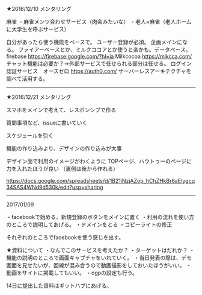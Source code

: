 ★2016/12/10 メンタリング

麻雀
・麻雀メンツ合わせサービス（肉会みたいな）
・老人×麻雀（老人ホームに大学生を呼ぶサービス）

自分があったら使う機能をベースで。
ユーザー登録が必須。
企画メインになる。
ファイアーベースとか、ミルクココアとか使うと楽かも。データベース。
firebase https://firebase.google.com/?hl=ja
Milkcocoa https://mlkcca.com/
チャット機能は必要か？→外部サービスで任せられる部分は任せる。
ログイン認証サービス　オースゼロ
https://auth0.com/
サーバーレスアーキテクチャを調べて活用する。

------------------------------------------------------------------------

★2016/12/21 メンタリング

スマホをメインで考えて、レスポンシブで作る

質問事項など、issueに書いていく

スケジュールを引く

機能の作り込みより、デザインの作り込みが大事

デザイン面で利用のイメージがわくように
TOPページ、ハウトゥーのページに力を入れたほうが良い
（裏側は後から作れる）

https://docs.google.com/spreadsheets/d/1B21iNzjAZop_hChZHkBr6aEIygcq34SAS4WNd9d530k/edit?usp=sharing

------------------------------------------------------------------------

2017/01/09

・facebookで始める、新規登録のボタンをメインに置く
・利用の流れを使い方のところで説明してあげる。
・ドメインをとる
・コピーライトの修正

それぞれのところでfacebookを使う感じを出す。

★資料について
・なんでこのサービスを考えたか？
・ターゲットはだれか？
・機能の説明のところで画面キャプチャをいれていく。
・当日発表の際は、デモ画面を見せたいが、回線が混み合うので動画撮影をしておいたほうがいい。
・動画をサイトに掲載してもいい。
・ogpの設定も行う。

14日に提出した資料はギットハブにあげる。
